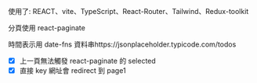 使用了:
REACT、vite、TypeScript、React-Router、Tailwind、Redux-toolkit




分頁使用 react-paginate

時間表示用 date-fns
資料串https://jsonplaceholder.typicode.com/todos
- [x] 上一頁無法觸發 react-paginate 的 selected
- [x] 直接 key 網址會 redirect 到 page1
